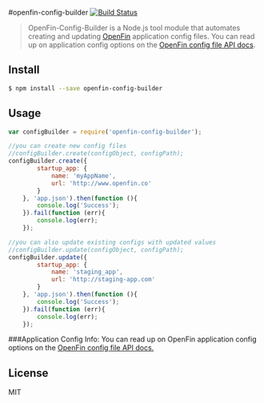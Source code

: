 #openfin-config-builder
[![Build Status](https://travis-ci.org/openfin/node-openfin-config-builder.svg?branch=master)](https://travis-ci.org/openfin/node-openfin-config-builder)

> OpenFin-Config-Builder is a Node.js tool module that automates creating and updating [OpenFin](http://openfin.co/) application config files. You can read up on application config options on the [OpenFin config file API docs](http://openfin.co/developers.html?url=developers/api/config/overview.html).

## Install

```sh
$ npm install --save openfin-config-builder
```

## Usage

```js
var configBuilder = require('openfin-config-builder');

//you can create new config files
//configBuilder.create(configObject, configPath);
configBuilder.create({
        startup_app: {
            name: 'myAppName',
            url: 'http://www.openfin.co'
        }
    }, 'app.json').then(function (){
        console.log('Success');
    }).fail(function (err){
        console.log(err);
    });

//you can also update existing configs with updated values
//configBuilder.update(configObject, configPath);
configBuilder.update({
        startup_app: {
            name: 'staging_app',
            url: 'http://staging-app.com'
        }
    }, 'app.json').then(function (){
        console.log('Success');
    }).fail(function (err){
        console.log(err);
    });
```
###Application Config Info:
You can read up on OpenFin application config options on the [OpenFin config file API docs.](http://openfin.co/developers.html?url=developers/api/config/overview.html)

## License

MIT

[npm-url]: https://npmjs.org/package/openfin-config-builder
[npm-image]: https://badge.zx
